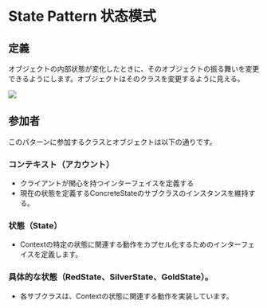 # State Pattern 状态模式
## 定義

オブジェクトの内部状態が変化したときに、そのオブジェクトの振る舞いを変更できるようにします。オブジェクトはそのクラスを変更するように見える。

![](https://github.com/QianMo/Unity-Design-Pattern/blob/master/UML_Picture/state.gif)


## 参加者

このパターンに参加するクラスとオブジェクトは以下の通りです。

### コンテキスト（アカウント）
* クライアントが関心を持つインターフェイスを定義する
* 現在の状態を定義するConcreteStateのサブクラスのインスタンスを維持する。

### 状態（State）
* Contextの特定の状態に関連する動作をカプセル化するためのインターフェイスを定義します。

### 具体的な状態（RedState、SilverState、GoldState）。
* 各サブクラスは、Contextの状態に関連する動作を実装しています。

